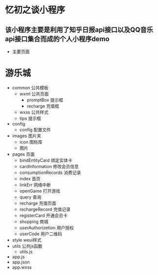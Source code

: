 # 忆初之谈小程序
## 该小程序主要是利用了知乎日报api接口以及QQ音乐api接口集合而成的个人小程序demo

- 主要页面

# 游乐城

- common  公共模板
  - wxml  公共页面
    - promptBox  提示框
    - recharge 充值框
  - wxss  公共样式
  - tips  提示框
- config 
  - config  配置文件
- images   图片夹
  - icon 图标库
  - 图片
- pages  页面
  - bindEntityCard 绑定实体卡
  - cardInformation 修改会员信息
  - consumptionRecords 消费记录
  - index  首页
  - linkErr  网络中断
  - openGame 打开游戏
  - query 查询
  - recharge 充值页面
  - rechargeRecord 充值记录
  - registerCard 开通会员卡
  - shopping 商城
  - userAuthorizetion  用户授权
  - userCode 用户二维码
- style  weui样式
- utils  公共js函数
  - utils.js
- app.js  
- app.json
- app.wxss
 
